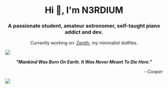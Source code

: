 <h1 align="center">Hi 👋, I'm N3RDIUM</h1>
<h3 align="center">A passionate student, amateur astronomer, self-taught piano addict and dev.</h3>
<p align="center">Currently working on: <a href="https://github.com/n3rdium/Zenith">Zenith</a>, my minimalist dotfiles. </p>

<img src="https://user-images.githubusercontent.com/73097560/115834477-dbab4500-a447-11eb-908a-139a6edaec5c.gif" />
<p align="center"><strong><i>"Mankind Was Born On Earth. It Was Never Meant To Die Here."</i></strong></p>
<p align="right"><i>- Cooper</i></p>
<img src="https://user-images.githubusercontent.com/73097560/115834477-dbab4500-a447-11eb-908a-139a6edaec5c.gif" />
